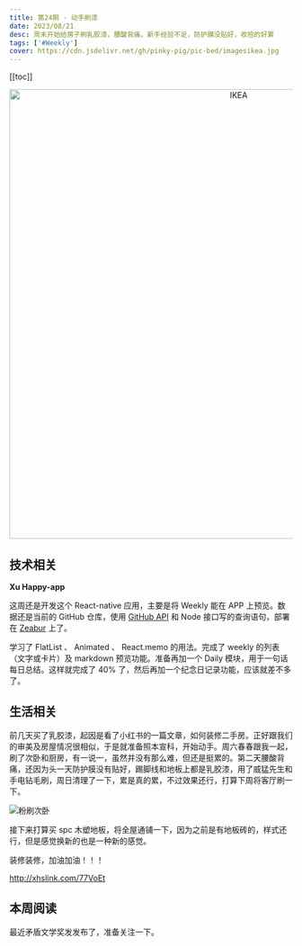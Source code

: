 ```yaml
---
title: 第24期 - 动手刷漆
date: 2023/08/21
desc: 周末开始给房子刷乳胶漆，腰酸背痛，新手经验不足，防护膜没贴好，收拾的好累
tags: ['#Weekly']
cover: https://cdn.jsdelivr.net/gh/pinky-pig/pic-bed/imagesikea.jpg
---
```


[[toc]]

<p align="center">
  <img alt="IKEA" src="https://cdn.jsdelivr.net/gh/pinky-pig/pic-bed/imagesikea.jpg" width=800 />
</p>

## 技术相关

**Xu Happy-app**

这周还是开发这个 React-native 应用，主要是将 Weekly 能在 APP 上预览。数据还是当前的 GitHub 仓库，使用 [GitHub API](https://api.github.com/) 和 Node 接口写的查询语句，部署在 [Zeabur](https://zeabur.com/zh-CN) 上了。

学习了 FlatList 、 Animated 、 React.memo 的用法。完成了 weekly 的列表（文字或卡片）及 markdown 预览功能。准备再加一个 Daily 模块，用于一句话每日总结。这样就完成了 40% 了，然后再加一个纪念日记录功能，应该就差不多了。

## 生活相关

前几天买了乳胶漆，起因是看了小红书的一篇文章，如何装修二手房。正好跟我们的审美及房屋情况很相似，于是就准备照本宣科，开始动手。周六春春跟我一起，刷了次卧和厨房，有一说一，虽然并没有那么难，但还是挺累的。第二天腰酸背痛，还因为头一天防护膜没有贴好，踢脚线和地板上都是乳胶漆，用了威猛先生和手电钻毛刷，周日清理了一下，累是真的累，不过效果还行，打算下周将客厅刷一下。

![粉刷次卧](https://cdn.jsdelivr.net/gh/pinky-pig/pic-bed/images粉刷次卧.jpg)

接下来打算买 spc 木塑地板，将全屋通铺一下，因为之前是有地板砖的，样式还行，但是感觉换新的也是一种新的感觉。

装修装修，加油加油！！！

<http://xhslink.com/77VoEt>

## 本周阅读

最近矛盾文学奖发发布了，准备关注一下。
